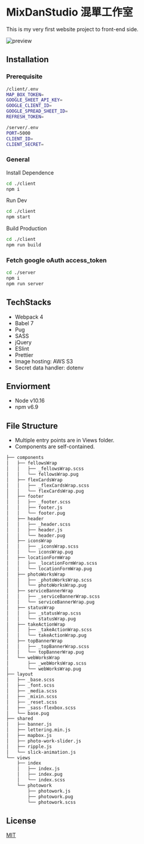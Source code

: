 # MixDanStudio 混單工作室

This is my very first website project to front-end side.

![preview](https://i.imgur.com/JKoH6tk.jpg)

## Installation

### Prerequisite

```bash
/client/.env
MAP_BOX_TOKEN=
GOOGLE_SHEET_API_KEY=
GOOGLE_CLIENT_ID=
GOOGLE_SPREAD_SHEET_ID=
REFRESH_TOKEN=

/server/.env
PORT=5000
CLIENT_ID=
CLIENT_SECRET=

```

### General

Install Dependence

```bash
cd ./client
npm i
```

Run Dev

```bash
cd ./client
npm start
```

Build Production

```bash
cd ./client
npm run build
```

### Fetch google oAuth access_token

```bash
cd ./server
npm i
npm run server
```

## TechStacks

- Webpack 4
- Babel 7
- Pug
- SASS
- jQuery
- ESlint
- Prettier
- Image hosting: AWS S3
- Secret data handler: dotenv

## Enviorment

- Node v10.16
- npm v6.9

## File Structure

- Multiple entry points are in Views folder.
- Components are self-contained.

```bash
├── components
│   ├── fellowsWrap
│   │   ├── _fellowsWrap.scss
│   │   └── fellowsWrap.pug
│   ├── flexCardsWrap
│   │   ├── _flexCardsWrap.scss
│   │   └── flexCardsWrap.pug
│   ├── footer
│   │   ├── _footer.scss
│   │   ├── footer.js
│   │   └── footer.pug
│   ├── header
│   │   ├── _header.scss
│   │   ├── header.js
│   │   └── header.pug
│   ├── iconsWrap
│   │   ├── _iconsWrap.scss
│   │   └── iconsWrap.pug
│   ├── locationFormWrap
│   │   ├── _locationFormWrap.scss
│   │   └── locationFormWrap.pug
│   ├── photoWorksWrap
│   │   ├── _photoWorksWrap.scss
│   │   └── photoWorksWrap.pug
│   ├── serviceBannerWrap
│   │   ├── _serviceBannerWrap.scss
│   │   └── serviceBannerWrap.pug
│   ├── statusWrap
│   │   ├── _statusWrap.scss
│   │   └── statusWrap.pug
│   ├── takeActionWrap
│   │   ├── _takeActionWrap.scss
│   │   └── takeActionWrap.pug
│   ├── topBannerWrap
│   │   ├── _topBannerWrap.scss
│   │   └── topBannerWrap.pug
│   └── webWorksWrap
│       ├── _webWorksWrap.scss
│       └── webWorksWrap.pug
├── layout
│   ├── _base.scss
│   ├── _font.scss
│   ├── _media.scss
│   ├── _mixin.scss
│   ├── _reset.scss
│   ├── _sass-flexbox.scss
│   └── base.pug
├── shared
│   ├── banner.js
│   ├── lettering.min.js
│   ├── mapbox.js
│   ├── photo-work-slider.js
│   ├── ripple.js
│   └── slick-animation.js
└── views
    ├── index
    │   ├── index.js
    │   ├── index.pug
    │   └── index.scss
    └── photowork
        ├── photowork.js
        ├── photowork.pug
        └── photowork.scss
```

## License

[MIT](https://choosealicense.com/licenses/mit/)
